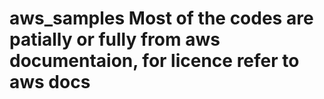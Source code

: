 # aws_samples  Most of the codes are patially or fully from aws documentaion, for licence refer to aws docs
